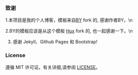 ### 致谢
1.本项目是我的个人博客，模板来自[BY](https://github.com/qiubaiying/qiubaiying.github.io) fork 的, 感谢作者BY。\n


2.BY的模板应该是从这个模板 [Hux](https://github.com/Huxpro/huxpro.github.io) fork 的, 也一起感谢一下。\n

3. 感谢 Jekyll、Github Pages 和 Bootstrap!

### License
遵循 MIT 许可证。有关详细,请参阅 [LICENSE](https://github.com/klovien/klovien.github.io/blob/master/LICENSE)。
